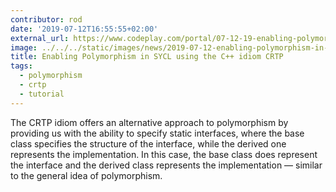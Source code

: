 ```yaml
---
contributor: rod
date: '2019-07-12T16:55:55+02:00'
external_url: https://www.codeplay.com/portal/07-12-19-enabling-polymorphism-in-sycl-using-the-cpp-idiom-crtp
image: ../../../static/images/news/2019-07-12-enabling-polymorphism-in-sycl-using-the-c-idiom-crtp.webp
title: Enabling Polymorphism in SYCL using the C++ idiom CRTP
tags:
  - polymorphism
  - crtp
  - tutorial
---
```


The CRTP idiom offers an alternative approach to polymorphism by providing us with the ability to specify static
interfaces, where the base class specifies the structure of the interface, while the derived one represents the
implementation. In this case, the base class does represent the interface and the derived class represents the
implementation — similar to the general idea of polymorphism.
